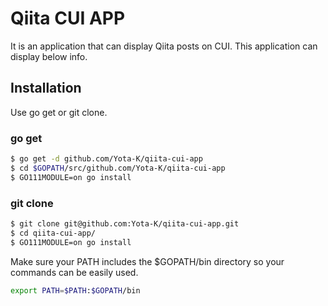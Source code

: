 # Qiita CUI APP
It is an application that can display Qiita posts on CUI.
This application can display below info.

## Installation
Use go get or git clone.

### go get
```sh
$ go get -d github.com/Yota-K/qiita-cui-app
$ cd $GOPATH/src/github.com/Yota-K/qiita-cui-app
$ GO111MODULE=on go install
```

### git clone
```sh
$ git clone git@github.com:Yota-K/qiita-cui-app.git
$ cd qiita-cui-app/
$ GO111MODULE=on go install
```

Make sure your PATH includes the $GOPATH/bin directory so your commands can be easily used.
```sh
export PATH=$PATH:$GOPATH/bin
```

